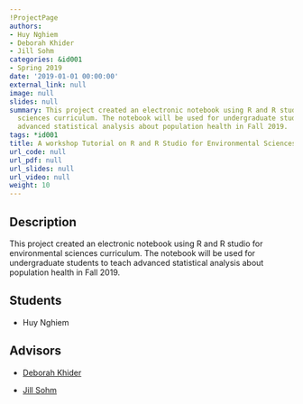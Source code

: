 ```yaml
---
!ProjectPage
authors:
- Huy Nghiem
- Deborah Khider
- Jill Sohm
categories: &id001
- Spring 2019
date: '2019-01-01 00:00:00'
external_link: null
image: null
slides: null
summary: This project created an electronic notebook using R and R studio for environmental
  sciences curriculum. The notebook will be used for undergraduate students to teach
  advanced statistical analysis about population health in Fall 2019.
tags: *id001
title: A workshop Tutorial on R and R Studio for Environmental Sciences Curriculum
url_code: null
url_pdf: null
url_slides: null
url_video: null
weight: 10
---
```

## Description

This project created an electronic notebook using R and R studio for environmental sciences curriculum. The notebook will be used for undergraduate students to teach advanced statistical analysis about population health in Fall 2019.





## Students

* Huy Nghiem

## Advisors

* [Deborah Khider](../../../author/deborah-khider)

* [Jill Sohm](../../../author/jill-sohm)
